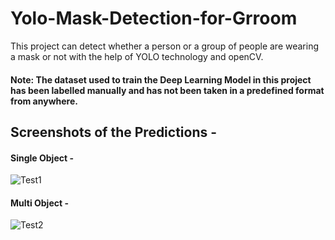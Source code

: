 # Yolo-Mask-Detection-for-Grroom

This project can detect whether a person or a group of people are wearing a mask or not with the help of YOLO technology and openCV.
#### Note: The dataset used to train the Deep Learning Model in this project has been labelled manually and has not been taken in a predefined format from anywhere.

## Screenshots of the Predictions -

#### Single Object -

![Test1](https://user-images.githubusercontent.com/77988385/118746201-6596d400-b875-11eb-9f8c-07b7bc0aa604.jpg)

#### Multi Object -

![Test2](https://user-images.githubusercontent.com/77988385/118746212-6b8cb500-b875-11eb-9b73-0ba8d13ea3c4.jpg)
